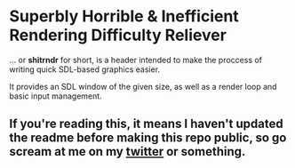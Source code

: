 # Superbly Horrible & Inefficient Rendering Difficulty Reliever
... or **shitrndr** for short, is a header intended to make the proccess of writing quick SDL-based graphics easier.

It provides an SDL window of the given size, as well as a render loop and basic input management.


## If you're reading this, it means I haven't updated the readme before making this repo public, so go scream at me on my [twitter](https://www.twitter.com/argon_beryllium) or something.
